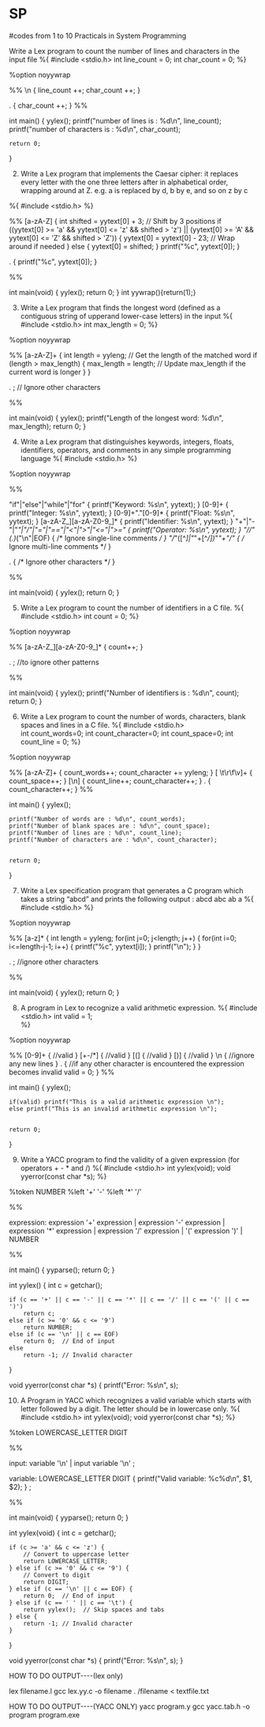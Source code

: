 # SP
#codes from 1 to 10
Practicals in System Programming

Write a Lex program to count the number of lines and characters in the input file
%{
    #include <stdio.h>
    int line_count = 0;
    int char_count = 0;
%}


%option noyywrap


%%
\n {
    line_count ++;
    char_count ++;
}


. {
    char_count ++;
}
%%


int main() {
    yylex();
    printf("number of lines is : %d\n", line_count);
    printf("number of characters is : %d\n", char_count);


    return 0;
}




2. Write a Lex program that implements the Caesar cipher: it replaces every letter with the one three letters after in alphabetical order, wrapping around at Z. e.g. a is replaced by d, b by e, and so on z by c


%{
#include <stdio.h>
%}


%%
[a-zA-Z] {
    int shifted = yytext[0] + 3; // Shift by 3 positions
    if ((yytext[0] >= 'a' && yytext[0] <= 'z' && shifted > 'z') ||
        (yytext[0] >= 'A' && yytext[0] <= 'Z' && shifted > 'Z')) {
        yytext[0] = yytext[0] - 23; // Wrap around if needed
    } else {
        yytext[0] = shifted;
    }
    printf("%c", yytext[0]);
}


. { printf("%c", yytext[0]); }


%%


int main(void) {
    yylex();
    return 0;
}
int yywrap(){return(1);}







3. Write a Lex program that finds the longest word (defined as a contiguous string of upperand lower-case letters) in the input
%{
#include <stdio.h>
int max_length = 0;
%}


%option noyywrap


%%
[a-zA-Z]+ {
    int length = yyleng; // Get the length of the matched word
    if (length > max_length) {
        max_length = length; // Update max_length if the current word is longer
    }
}


. ; // Ignore other characters


%%


int main(void) {
    yylex();
    printf("Length of the longest word: %d\n", max_length);
    return 0;
}







4. Write a Lex program that distinguishes keywords, integers, floats, identifiers, operators, and comments in any simple programming language
%{
#include <stdio.h>
%}


%option noyywrap


%%


"if"|"else"|"while"|"for"     { printf("Keyword: %s\n", yytext); }
[0-9]+                         { printf("Integer: %s\n", yytext); }
[0-9]+"."[0-9]*                { printf("Float: %s\n", yytext); }
[a-zA-Z_][a-zA-Z0-9_]*         { printf("Identifier: %s\n", yytext); }
"+"|"-"|"*"|"/"|"="|"=="|"<"|">"|"<="|">="    { printf("Operator: %s\n", yytext); }
"//"(.)*("\n"|EOF)              { /* Ignore single-line comments */ }
"/*"([^*]|"*"+[^*/])*"*"+"/"   { /* Ignore multi-line comments */ }


. { /* Ignore other characters */ }


%%


int main(void) {
    yylex();
    return 0;
}









5. Write a Lex program to count the number of identifiers in a C file.
%{
    #include <stdio.h>
    int count = 0;
%}


%option noyywrap


%%
[a-zA-Z_][a-zA-Z0-9_]* {
    count++;
 }


 . ; //to ignore other patterns


%%


int main(void) {
    yylex();
    printf("Number of identifiers is : %d\n", count);
    return 0;
}







6. Write a Lex program to count the number of words, characters, blank spaces and lines in a C file.
%{
    #include <stdio.h>  
    int count_words=0;
    int count_character=0;
    int count_space=0;
    int count_line = 0;
%}


%option noyywrap


%%
[a-zA-Z]+ {
    count_words++;
    count_character += yyleng;
}
[ \t\r\f\v]+ {
    count_space++;
}
[\n] {
    count_line++;
    count_character++;
}
. {
    count_character++;
}
%%


int main() {
    yylex();


    printf("Number of words are : %d\n", count_words);
    printf("Number of blank spaces are : %d\n", count_space);
    printf("Number of lines are : %d\n", count_line);
    printf("Number of characters are : %d\n", count_character);


    return 0;
}



7. Write a Lex specification program that generates a C program which takes a string “abcd” and prints the following output :
abcd 
abc
ab
a
%{
    #include <stdio.h>
%}


%option noyywrap


%%
[a-z]* {
    int length = yyleng;
    for(int j=0; j<length; j++) {
        for(int i=0; i<=length-j-1; i++) {
            printf("%c", yytext[i]);
        }
    printf("\n");
    }
}


. ; //ignore other characters


%%


int main(void) {
    yylex();
    return 0;
}





8. A program in Lex to recognize a valid arithmetic expression.
%{
    #include <stdio.h>
    int valid = 1;    
%}


%option noyywrap


%%
[0-9]+ {
    //valid
}
[+-/*] {
    //valid
}
[(] {
    //valid
}
[)] {
    //valid
}
\n {
    //ignore any new lines
}
. {
    //if any other character is encountered the expression becomes invalid
    valid = 0;
}
%%


int main() {
    yylex();


    if(valid) printf("This is a valid arithmetic expression \n");
    else printf("This is an invalid arithmetic expression \n");


    return 0;
}


9. Write a YACC program to find the validity of a given expression (for operators + - * and /)
%{
#include <stdio.h>
int yylex(void);
void yyerror(const char *s);
%}


%token NUMBER
%left '+' '-'
%left '*' '/'


%%


expression: expression '+' expression
          | expression '-' expression
          | expression '*' expression
          | expression '/' expression
          | '(' expression ')'
          | NUMBER


%%


int main() {
    yyparse();
    return 0;
}


int yylex() {
    int c = getchar();


    if (c == '+' || c == '-' || c == '*' || c == '/' || c == '(' || c == ')')
        return c;
    else if (c >= '0' && c <= '9')
        return NUMBER;
    else if (c == '\n' || c == EOF) 
        return 0;  // End of input
    else
        return -1; // Invalid character
}


void yyerror(const char *s) {
    printf("Error: %s\n", s);


10. A Program in YACC which recognizes a valid variable which starts with letter followed by a digit. The letter should be in lowercase only.
%{
#include <stdio.h>
int yylex(void);
void yyerror(const char *s);
%}


%token LOWERCASE_LETTER DIGIT


%%


input: variable '\n'
     | input variable '\n'
     ;


variable: LOWERCASE_LETTER DIGIT {
            printf("Valid variable: %c%d\n", $1, $2);
          }
        ;


%%


int main(void) {
    yyparse();
    return 0;
}


int yylex(void) {
    int c = getchar();


    if (c >= 'a' && c <= 'z') {
        // Convert to uppercase letter
        return LOWERCASE_LETTER;
    } else if (c >= '0' && c <= '9') {
        // Convert to digit
        return DIGIT;
    } else if (c == '\n' || c == EOF) {
        return 0;  // End of input
    } else if (c == ' ' || c == '\t') {
        return yylex();  // Skip spaces and tabs
    } else {
        return -1; // Invalid character
    }
}


void yyerror(const char *s) {
    printf("Error: %s\n", s);
}

HOW TO DO OUTPUT----(lex only)

lex filename.l
gcc lex.yy.c -o filename
. /filename < textfile.txt

HOW TO DO OUTPUT----(YACC ONLY)
yacc program.y
 gcc yacc.tab.h -o program
 program.exe




